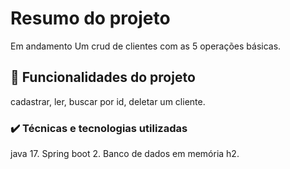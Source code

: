 # Resumo do projeto

Em andamento
Um crud de clientes com as 5 operações básicas.

## 🔨 Funcionalidades do projeto

cadastrar, ler, buscar por id, deletar um cliente.

### ✔️ Técnicas e tecnologias utilizadas

java 17.
Spring boot 2.
Banco de dados em memória h2.
